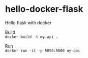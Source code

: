 # hello-docker-flask
Hello flask with docker

Build  
```docker build -t my-api .```
  
Run   
```docker run -it -p 5050:5000 my-api```
